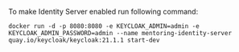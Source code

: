 To make Identity Server enabled run following command:

`docker run -d -p 8080:8080 -e KEYCLOAK_ADMIN=admin -e KEYCLOAK_ADMIN_PASSWORD=admin --name mentoring-identity-server quay.io/keycloak/keycloak:21.1.1 start-dev`